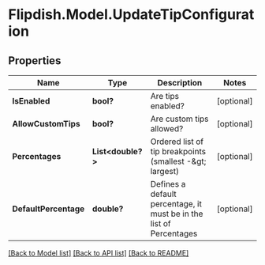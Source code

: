 # Flipdish.Model.UpdateTipConfiguration
## Properties

Name | Type | Description | Notes
------------ | ------------- | ------------- | -------------
**IsEnabled** | **bool?** | Are tips enabled? | [optional] 
**AllowCustomTips** | **bool?** | Are custom tips allowed? | [optional] 
**Percentages** | **List&lt;double?&gt;** | Ordered list of tip breakpoints (smallest -&amp;gt; largest) | [optional] 
**DefaultPercentage** | **double?** | Defines a default percentage, it must be in the list of Percentages | [optional] 

[[Back to Model list]](../README.md#documentation-for-models) [[Back to API list]](../README.md#documentation-for-api-endpoints) [[Back to README]](../README.md)

